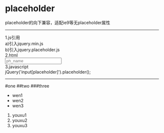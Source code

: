 # placeholder
placeholder的向下兼容，适配ie9等无placeholder属性
***********************
1.js引用  
  a)引入jquery.min.js  
  b)引入jquery.placeholder.js  
2.html  
  <input class="my_class"  name="filename" placeholder="ph_name" />  
3.javascript  
  jQuery('input[placeholder]').placeholder();
***********************
#one
##two
###three
- wen1
- wen2
- wen3

1. youxu1
2. youxu2
3. youxu3

